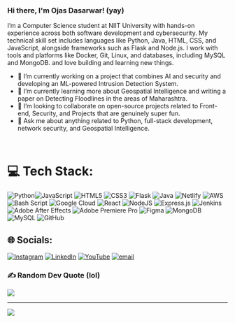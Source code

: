 ### Hi there, I'm Ojas Dasarwar! (yay)

I’m a Computer Science student at NIIT University with hands-on experience across both software development and cybersecurity. My technical skill set includes languages like Python, Java, HTML, CSS, and JavaScript, alongside frameworks such as Flask and Node.js. I work with tools and platforms like Docker, Git, Linux, and databases, including MySQL and MongoDB. and love building and learning new things.

- 🔭 I’m currently working on a project that combines AI and security and developing an ML-powered Intrusion Detection System.
- 🌱 I’m currently learning more about Geospatial Intelligence and writing a paper on Detecting Floodlines in the areas of Maharashtra.
- 👯 I’m looking to collaborate on open-source projects related to Front-end, Security, and Projects that are genuinely super fun.
- 💬 Ask me about anything related to Python, full-stack development, network security, and Geospatial Intelligence.
<br/>

# 💻 Tech Stack:
![Python](https://img.shields.io/badge/python-3670A0?style=for-the-badge&logo=python&logoColor=ffdd54)![JavaScript](https://img.shields.io/badge/javascript-%23323330.svg?style=for-the-badge&logo=javascript&logoColor=%23F7DF1E) ![HTML5](https://img.shields.io/badge/html5-%23E34F26.svg?style=for-the-badge&logo=html5&logoColor=white) ![CSS3](https://img.shields.io/badge/css3-%231572B6.svg?style=for-the-badge&logo=css3&logoColor=white) ![Flask](https://img.shields.io/badge/flask-%23000.svg?style=for-the-badge&logo=flask&logoColor=white) ![Java](https://img.shields.io/badge/java-%23ED8B00.svg?style=for-the-badge&logo=openjdk&logoColor=white) ![Netlify](https://img.shields.io/badge/netlify-%23000000.svg?style=for-the-badge&logo=netlify&logoColor=#00C7B7)  ![AWS](https://img.shields.io/badge/AWS-%23FF9900.svg?style=for-the-badge&logo=amazon-aws&logoColor=white) ![Bash Script](https://img.shields.io/badge/bash_script-%23121011.svg?style=for-the-badge&logo=gnu-bash&logoColor=white) ![Google Cloud](https://img.shields.io/badge/GoogleCloud-%234285F4.svg?style=for-the-badge&logo=google-cloud&logoColor=white) ![React](https://img.shields.io/badge/react-%2320232a.svg?style=for-the-badge&logo=react&logoColor=%2361DAFB) ![NodeJS](https://img.shields.io/badge/node.js-6DA55F?style=for-the-badge&logo=node.js&logoColor=white) ![Express.js](https://img.shields.io/badge/express.js-%23404d59.svg?style=for-the-badge&logo=express&logoColor=%2361DAFB) ![Jenkins](https://img.shields.io/badge/jenkins-%232C5263.svg?style=for-the-badge&logo=jenkins&logoColor=white) ![Adobe After Effects](https://img.shields.io/badge/Adobe%20After%20Effects-9999FF.svg?style=for-the-badge&logo=Adobe%20After%20Effects&logoColor=white) ![Adobe Premiere Pro](https://img.shields.io/badge/Adobe%20Premiere%20Pro-9999FF.svg?style=for-the-badge&logo=Adobe%20Premiere%20Pro&logoColor=white) ![Figma](https://img.shields.io/badge/figma-%23F24E1E.svg?style=for-the-badge&logo=figma&logoColor=white) ![MongoDB](https://img.shields.io/badge/MongoDB-%234ea94b.svg?style=for-the-badge&logo=mongodb&logoColor=white) ![MySQL](https://img.shields.io/badge/mysql-4479A1.svg?style=for-the-badge&logo=mysql&logoColor=white) ![GitHub](https://img.shields.io/badge/github-%23121011.svg?style=for-the-badge&logo=github&logoColor=white)

## 🌐 Socials:
[![Instagram](https://img.shields.io/badge/Instagram-%23E4405F.svg?logo=Instagram&logoColor=white)](https://instagram.com/ojasgotrizz) [![LinkedIn](https://img.shields.io/badge/LinkedIn-%230077B5.svg?logo=linkedin&logoColor=white)](www.linkedin.com/in/ojas-dasarwar-b9a804258) [![YouTube](https://img.shields.io/badge/YouTube-%23FF0000.svg?logo=YouTube&logoColor=white)](https://youtube.com/@ojasgotrizz) [![email](https://img.shields.io/badge/Email-D14836?logo=gmail&logoColor=white)](mailto:ojasdasarwar0@gmail.com) 


### ✍️ Random Dev Quote (lol)
![](https://quotes-github-readme.vercel.app/api?type=horizontal&theme=radical)

---
[![](https://visitcount.itsvg.in/api?id=ojasdasarwar&icon=0&color=1)](https://visitcount.itsvg.in)

<!-- Proudly created with GPRM ( https://gprm.itsvg.in ) -->
